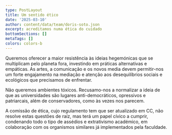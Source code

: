 ```yaml
---
type: PostLayout
title: Um sentido ético
date: '2025-03-10'
author: content/data/team/doris-soto.json
excerpt: acreditamos numa ética do cuidado
bottomSections: []
metaTags: []
colors: colors-b
---
```

Queremos oferecer a maior resistência às ideias hegemónicas que se multiplicam pelo planeta fora, investindo em práticas alternativas e empáticas. As artes, a comunicação e os novos media devem permitir-nos um forte engajamento na mediação e atenção aos desequilíbrios sociais e ecológicos que precisamos de enfrentar.

Não queremos ambientes tóxicos. Recusamo-nos a normalizar a ideia de que as universidades são lugares anti-democráticos, opressivos e patriarcais, além de conservadores, como às vezes nos parecem.

A comissão de ética, cujo regulamento tem que ser atualizado em CC, não resolve estas questões de raíz, mas terá um papel cívico a cumprir, condenando todo o tipo de assédios e extrativismo académico, em colaboração com os organismos similares já implementados pela faculdade.
